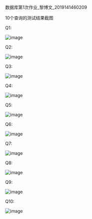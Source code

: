 数据库第1次作业_黎博文_2019141460209

10个查询的测试结果截图

Q1:

![image](https://user-images.githubusercontent.com/55120118/136645203-ee200d9c-11be-40d7-a494-400e7ebc3231.png)

Q2:

![image](https://user-images.githubusercontent.com/55120118/136645207-1e1844bf-7caf-4c57-a5f2-91507d8671e1.png)

Q3:

![image](https://user-images.githubusercontent.com/55120118/136645212-154a69c8-ba32-4528-bd69-b4ba7a7fb8fb.png)

Q4:

![image](https://user-images.githubusercontent.com/55120118/136645216-a2b22c71-1691-41ba-b3ab-c51bc9db48c2.png)

Q5:

![image](https://user-images.githubusercontent.com/55120118/136645221-4af4b5d3-6f1a-46c6-a836-b30e13143465.png)

Q6:

![image](https://user-images.githubusercontent.com/55120118/136645224-0249d726-c91d-4fb4-87d3-fefac3188187.png)

Q7:

![image](https://user-images.githubusercontent.com/55120118/136645226-f39c46cf-0886-48d8-908c-c490847fd0d0.png)

Q8:

![image](https://user-images.githubusercontent.com/55120118/136645229-c979e164-71b7-465e-8e68-c1e85dcacc47.png)

Q9:

![image](https://user-images.githubusercontent.com/55120118/136645235-7defcfa1-8375-4730-a59e-8858a893a631.png)

Q10:

![image](https://user-images.githubusercontent.com/55120118/136645239-1b6b73a0-31ea-4e26-8f24-cf4472f16deb.png)





